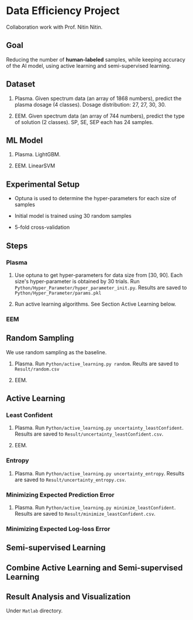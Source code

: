 # Data Efficiency Project

Collaboration work with Prof. Nitin Nitin.

## Goal

Reducing the number of **human-labeled** samples, while keeping accuracy of the AI model, using active learning and semi-supervised learning.

## Dataset

1.  Plasma. Given spectrum data (an array of 1868 numbers), predict the plasma dosage (4 classes). Dosage distribution: 27, 27, 30, 30.

2.  EEM. Given spectrum data (an array of 744 numbers), predict the type of solution (2 classes). SP, SE, SEP each has 24 samples. 

## ML Model

1.  Plasma. LightGBM.

2.  EEM. LinearSVM

## Experimental Setup

*   Optuna is used to determine the hyper-parameters for each size of samples

*   Initial model is trained using 30 random samples

*   5-fold cross-validation

## Steps

### Plasma

1.  Use optuna to get hyper-parameters for data size from [30, 90]. Each size's hyper-parameter is obtained by 30 trials. Run `Python/Hyper_Parameter/hyper_parameter_init.py`. Results are saved to `Python/Hyper_Parameter/params.pkl`

2.  Run active learning algorithms. See Section Active Learning below.

### EEM

## Random Sampling

We use random sampling as the baseline.

1.  Plasma. Run `Python/active_learning.py random`. Reults are saved to `Result/random.csv`

2. EEM.

## Active Learning

### Least Confident

1.  Plasma. Run `Python/active_learning.py uncertainty_leastConfident`. Results are saved to `Result/uncertainty_leastConfident.csv`.

2.  EEM.

### Entropy

1.  Plasma. Run `Python/active_learning.py uncertainty_entropy`. Results are saved to `Result/uncertainty_entropy.csv`.


### Minimizing Expected Prediction Error

1.  Plasma. Run `Python/active_learning.py minimize_leastConfident`. Results are saved to `Result/minimize_leastConfident.csv`.

### Minimizing Expected Log-loss Error

## Semi-supervised Learning


## Combine Active Learning and Semi-supervised Learning

## Result Analysis and Visualization

Under `Matlab` directory.
